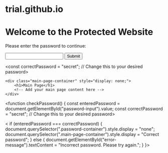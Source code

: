 # trial.github.io
<!DOCTYPE html>
<HTML lang="en">



<head>
    <meta charset="UTF-8">
    <meta name="viewport" content="width=device-width, initial-scale=1.0">
    <title>Password Protected Website</title>
    <link rel="stylesheet" href="styles.css">
</head>

<body>
    <div class="password-container">
        <h1>Welcome to the Protected Website</h1>
        <p>Please enter the password to continue:</p>
        <input type="password" id="password-input">
        <button onclick="checkPassword()">Submit</button>
        <p id="error-message" class="error-message"></p>
    </div>

<const correctPassword = "secret"; // Change this to your desired password>

    <div class="main-page-container" style="display: none;">
        <h1>Main Page</h1>
        <!-- Add your main page content here -->
    </div>

  

<function checkPassword() {
    const enteredPassword = document.getElementById("password-input").value;
    const correctPassword = "secret"; // Change this to your desired password>

   < if (enteredPassword === correctPassword) {
        document.querySelector(".password-container").style.display = "none";
        document.querySelector(".main-page-container").style.display = "Correct password";
    } else {
        document.getElementById("error-message").textContent = "Incorrect password. Please try again.";
    }
}>

